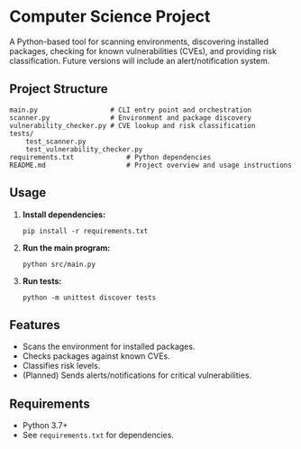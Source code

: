 # Computer Science Project

A Python-based tool for scanning environments, discovering installed packages, checking for known vulnerabilities (CVEs), and providing risk classification. Future versions will include an alert/notification system.

## Project Structure

```
main.py                  # CLI entry point and orchestration
scanner.py               # Environment and package discovery
vulnerability_checker.py # CVE lookup and risk classification
tests/
    test_scanner.py
    test_vulnerability_checker.py
requirements.txt             # Python dependencies
README.md                    # Project overview and usage instructions
```

## Usage

1. **Install dependencies:**
   ```
   pip install -r requirements.txt
   ```

2. **Run the main program:**
   ```
   python src/main.py
   ```

3. **Run tests:**
   ```
   python -m unittest discover tests
   ```

## Features

- Scans the environment for installed packages.
- Checks packages against known CVEs.
- Classifies risk levels.
- (Planned) Sends alerts/notifications for critical vulnerabilities.

## Requirements

- Python 3.7+
- See `requirements.txt` for dependencies.
